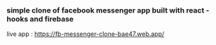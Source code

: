 ### simple clone of facebook messenger app built with react - hooks and firebase 
live app : https://fb-messenger-clone-bae47.web.app/

